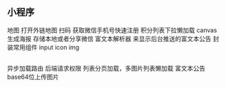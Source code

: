 ## 小程序
地图   打开外链地图
扫码
获取微信手机号快速注册
积分列表下拉懒加载
canvas 生成海报   存储本地或者分享微信
富文本解析器 来显示后台推送的富文本公告
封装常用组件 input icon img

##
异步加载路由  后端请求权限
列表分页加载，多图片列表懒加载
富文本公告  base64位上传图片
